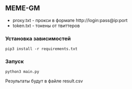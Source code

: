 ## MEME-GM

 - proxy.txt - прокси в формате http://login:pass@ip:port
 - token.txt - токены от твиттеров 

### Установка зависимостей
```
pip3 install -r requirements.txt 
```

### Запуск
```
python3 main.py
```

Результаты будут в файле result.csv
